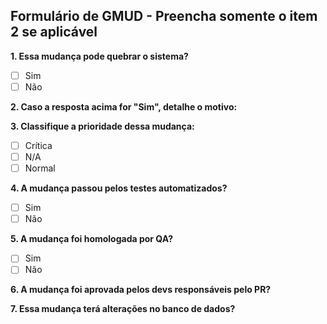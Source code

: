 ## Formulário de GMUD - Preencha somente o item 2 se aplicável

**1. Essa mudança pode quebrar o sistema?**
- [ ] Sim
- [ ] Não

**2. Caso a resposta acima for "Sim", detalhe o motivo:**

**3. Classifique a prioridade dessa mudança:**
- [ ] Crítica
- [ ] N/A
- [ ] Normal

**4. A mudança passou pelos testes automatizados?**
- [ ] Sim
- [ ] Não

**5. A mudança foi homologada por QA?**
- [ ] Sim
- [ ] Não

**6. A mudança foi aprovada pelos devs responsáveis pelo PR?**
<!-- APPROVAL_PLACEHOLDER -->

**7. Essa mudança terá alterações no banco de dados?**
<!-- MIGRATIONS_PLACEHOLDER -->
